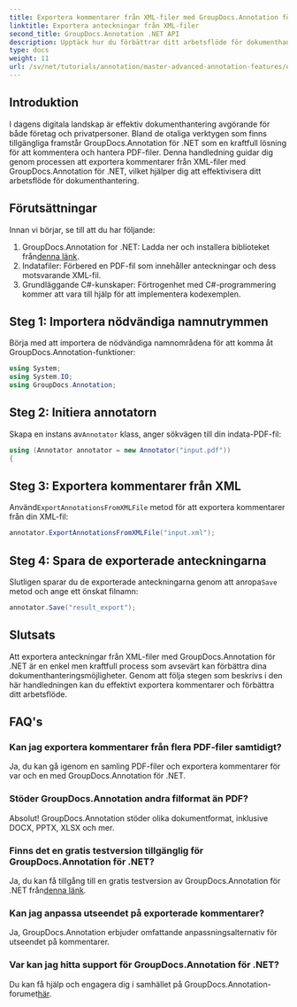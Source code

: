 ```yaml
---
title: Exportera kommentarer från XML-filer med GroupDocs.Annotation för .NET
linktitle: Exportera anteckningar från XML-filer
second_title: GroupDocs.Annotation .NET API
description: Upptäck hur du förbättrar ditt arbetsflöde för dokumenthantering genom att exportera kommentarer från XML-filer med GroupDocs.Annotation för .NET. Denna omfattande handledning ger steg-för-steg.
type: docs
weight: 11
url: /sv/net/tutorials/annotation/master-advanced-annotation-features/export-annotations-from-xml-file/
---
```

## Introduktion

I dagens digitala landskap är effektiv dokumenthantering avgörande för både företag och privatpersoner. Bland de otaliga verktygen som finns tillgängliga framstår GroupDocs.Annotation för .NET som en kraftfull lösning för att kommentera och hantera PDF-filer. Denna handledning guidar dig genom processen att exportera kommentarer från XML-filer med GroupDocs.Annotation för .NET, vilket hjälper dig att effektivisera ditt arbetsflöde för dokumenthantering.

## Förutsättningar

Innan vi börjar, se till att du har följande:

1.  GroupDocs.Annotation for .NET: Ladda ner och installera biblioteket från[denna länk](https://releases.groupdocs.com/annotation/net/).
2. Indatafiler: Förbered en PDF-fil som innehåller anteckningar och dess motsvarande XML-fil.
3. Grundläggande C#-kunskaper: Förtrogenhet med C#-programmering kommer att vara till hjälp för att implementera kodexemplen.

## Steg 1: Importera nödvändiga namnutrymmen

Börja med att importera de nödvändiga namnområdena för att komma åt GroupDocs.Annotation-funktioner:

```csharp
using System;
using System.IO;
using GroupDocs.Annotation;
```

## Steg 2: Initiera annotatorn

 Skapa en instans av`Annotator` klass, anger sökvägen till din indata-PDF-fil:

```csharp
using (Annotator annotator = new Annotator("input.pdf"))
{
```

## Steg 3: Exportera kommentarer från XML

 Använd`ExportAnnotationsFromXMLFile` metod för att exportera kommentarer från din XML-fil:

```csharp
annotator.ExportAnnotationsFromXMLFile("input.xml");
```

## Steg 4: Spara de exporterade anteckningarna

 Slutligen sparar du de exporterade anteckningarna genom att anropa`Save` metod och ange ett önskat filnamn:

```csharp
annotator.Save("result_export");
```

## Slutsats

Att exportera anteckningar från XML-filer med GroupDocs.Annotation för .NET är en enkel men kraftfull process som avsevärt kan förbättra dina dokumenthanteringsmöjligheter. Genom att följa stegen som beskrivs i den här handledningen kan du effektivt exportera kommentarer och förbättra ditt arbetsflöde.

## FAQ's

### Kan jag exportera kommentarer från flera PDF-filer samtidigt?

Ja, du kan gå igenom en samling PDF-filer och exportera kommentarer för var och en med GroupDocs.Annotation för .NET.

### Stöder GroupDocs.Annotation andra filformat än PDF?

Absolut! GroupDocs.Annotation stöder olika dokumentformat, inklusive DOCX, PPTX, XLSX och mer.

### Finns det en gratis testversion tillgänglig för GroupDocs.Annotation för .NET?

 Ja, du kan få tillgång till en gratis testversion av GroupDocs.Annotation för .NET från[denna länk](https://releases.groupdocs.com/).

### Kan jag anpassa utseendet på exporterade kommentarer?

Ja, GroupDocs.Annotation erbjuder omfattande anpassningsalternativ för utseendet på kommentarer.

### Var kan jag hitta support för GroupDocs.Annotation för .NET?

 Du kan få hjälp och engagera dig i samhället på GroupDocs.Annotation-forumet[här](https://forum.groupdocs.com/c/annotation/10).